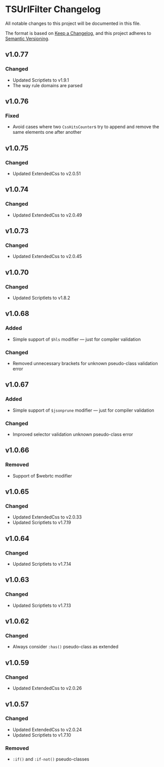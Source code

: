 # TSUrlFilter Changelog
All notable changes to this project will be documented in this file.

The format is based on [Keep a Changelog](https://keepachangelog.com/en/1.0.0/),
and this project adheres to [Semantic Versioning](https://semver.org/spec/v2.0.0.html).


## v1.0.77

### Changed

- Updated Scriptlets to v1.9.1
- The way rule domains are parsed


## v1.0.76

### Fixed

- Avoid cases where two `CssHitsCounter`s try to append and remove the same elements one after another


## v1.0.75

### Changed

- Updated ExtendedCss to v2.0.51


## v1.0.74

### Changed

- Updated ExtendedCss to v2.0.49


## v1.0.73

### Changed

- Updated ExtendedCss to v2.0.45


## v1.0.70

### Changed

- Updated Scriptlets to v1.8.2


## v1.0.68

### Added

- Simple support of `$hls` modifier — just for compiler validation

### Changed

- Removed unnecessary brackets for unknown pseudo-class validation error


## v1.0.67

### Added

- Simple support of `$jsonprune` modifier — just for compiler validation

### Changed

- Improved selector validation unknown pseudo-class error


## v1.0.66

### Removed

- Support of $webrtc modifier


## v1.0.65

### Changed

- Updated ExtendedCss to v2.0.33
- Updated Scriptlets to v1.7.19


## v1.0.64

### Changed

- Updated Scriptlets to v1.7.14


## v1.0.63

### Changed

- Updated Scriptlets to v1.7.13


## v1.0.62

### Changed

- Always consider `:has()` pseudo-class as extended


## v1.0.59

### Changed

- Updated ExtendedCss to v2.0.26


## v1.0.57

### Changed

- Updated ExtendedCss to v2.0.24
- Updated Scriptlets to v1.7.10

### Removed

- `:if()` and `:if-not()` pseudo-classes
